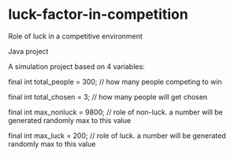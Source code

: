 # luck-factor-in-competition
Role of luck in a competitive environment


Java project


A simulation project based on 4 variables:

final int total_people = 300;   // how many people competing to win

final int total_chosen = 3;     // how many people will get chosen

final int max_nonluck = 9800;   // role of non-luck. a number will be generated randomly max to this value

final int max_luck = 200;       // role of luck. a number will be generated randomly max to this value
